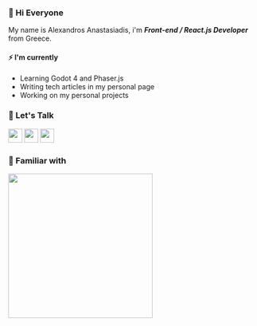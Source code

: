 

### 👋  Hi Everyone

My name is Alexandros Anastasiadis,  i'm ***Front-end / React.js Developer*** from Greece.



#### ⚡ I'm currently
- Learning Godot 4 and Phaser.js
- Writing tech articles in my personal page
- Working on my personal projects

### 💬  Let's Talk

<a href="https://linkedin.com/in/tuxanasgr"><img width="28px" src="https://skillicons.dev/icons?i=linkedin&theme=dark&perline=1"/></a>
<a href="https://codepen.io/tuxanasgr"><img width="28px" src="https://skillicons.dev/icons?i=codepen&theme=dark&perline=1"/></a>
<a href="https://instagram.com/tuxanasgr"><img width="28px" src="https://skillicons.dev/icons?i=instagram&theme=dark&perline=1"/></a>



### 🚀 Familiar with

<img src="https://skillicons.dev/icons?i=ts,js,electron,react,redux,nextjs,docker,laravel,php,mysql,python,qt,wordpress,git,sass,vite,jest,astro&theme=dark&perline=8" width="290px"/>
